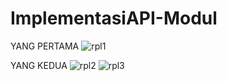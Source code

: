 # ImplementasiAPI-Modul
YANG PERTAMA
![rpl1](https://user-images.githubusercontent.com/46397825/78880432-98ba4180-7a7f-11ea-80d2-d0b497892d25.JPG)

YANG KEDUA
![rpl2](https://user-images.githubusercontent.com/46397825/79198344-88c6a700-7e5d-11ea-946a-b720fef221a4.JPG)
![rpl3](https://user-images.githubusercontent.com/46397825/79198370-92e8a580-7e5d-11ea-894a-b08a3514375e.JPG)
